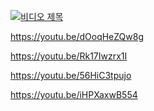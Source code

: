 
[![비디오 제목](http://img.youtube.com/vi/Rk17Iwzrx1I/0.jpg)](https://youtu.be/Rk17Iwzrx1I)

https://youtu.be/dOoqHeZQw8g

https://youtu.be/Rk17Iwzrx1I

https://youtu.be/56HiC3tpujo

https://youtu.be/iHPXaxwB554


